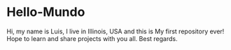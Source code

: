 Hello-Mundo
===========
Hi, my name is Luis, I live in Illinois, USA and this is 
My first repository ever!
Hope to learn and share projects with you all.
Best regards.
